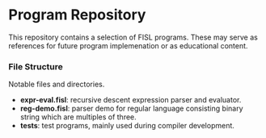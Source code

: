 
# Program Repository

This repository contains a selection of FISL programs.
These may serve as references for future program implemenation 
or as educational content.

### File Structure
Notable files and directories.

- **expr-eval.fisl**: recursive descent expression parser and evaluator.
- **reg-demo.fisl**: parser demo for regular language consisting binary string which are multiples of three.
- **tests**: test programs, mainly used during compiler development.


